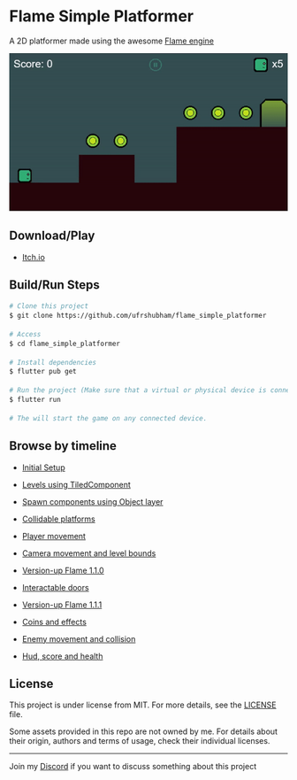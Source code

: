# Flame Simple Platformer

A 2D platformer made using the awesome [Flame engine](https://flame-engine.org/)

![Demo](branding/Demo.gif)

## Download/Play

- [Itch.io](https://ufrshubham.itch.io/square-boy)

## Build/Run Steps

```bash
# Clone this project
$ git clone https://github.com/ufrshubham/flame_simple_platformer

# Access
$ cd flame_simple_platformer

# Install dependencies
$ flutter pub get

# Run the project (Make sure that a virtual or physical device is connected first)
$ flutter run

# The will start the game on any connected device.
```

## Browse by timeline

- [Initial Setup](https://github.com/ufrshubham/flame_simple_platformer/tree/9a8916126a691e895c00bd40a16b122b48cbea54)

- [Levels using TiledComponent](https://github.com/ufrshubham/flame_simple_platformer/tree/680df46e70c04370000179d2a3e39f69ee85ad9b)

- [Spawn components using Object layer](https://github.com/ufrshubham/flame_simple_platformer/tree/e2658d9961f306d919dd1855dd1df4f2a5b5d8c8)

- [Collidable platforms](https://github.com/ufrshubham/flame_simple_platformer/tree/c3f1794d939751103061ba19b4990086f74a6f24)

- [Player movement](https://github.com/ufrshubham/flame_simple_platformer/tree/5dd05495e371e3cd88a584d23a8abcdbb6356db4)

- [Camera movement and level bounds](https://github.com/ufrshubham/flame_simple_platformer/tree/ad58f9fd8650e0b0a4095d62595eeff2bf0129de)

- [Version-up Flame 1.1.0](https://github.com/ufrshubham/flame_simple_platformer/tree/80d58fd3e11af5deba9cb4b273af725c58cfcb77)

- [Interactable doors](https://github.com/ufrshubham/flame_simple_platformer/tree/a0230e923b0e0b6186494c234397df445675287c)

- [Version-up Flame 1.1.1](https://github.com/ufrshubham/flame_simple_platformer/tree/cc1b046d103d02187e7b7601fd91715650a36f9d)

- [Coins and effects](https://github.com/ufrshubham/flame_simple_platformer/tree/76d181e7fac6a85e7b2aca65cd9376dfb855a706)

- [Enemy movement and collision](https://github.com/ufrshubham/flame_simple_platformer/tree/08953150b7d086c9b8c7f5d2280653fa2b8f1ba3)

- [Hud, score and health](https://github.com/ufrshubham/flame_simple_platformer/tree/cb91ec6a0f8bd7b6562559f506c5dff13de1e8ae)

## License

This project is under license from MIT. For more details, see the [LICENSE](LICENSE) file.

Some assets provided in this repo are not owned by me. For details about their origin, authors and terms of usage, check their individual licenses.

___

Join my [Discord](https://discord.gg/xHu3aUQGsJ) if you want to discuss something about this project
